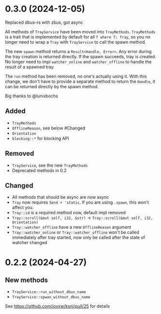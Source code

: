 # 0.3.0 (2024-12-05)

Replaced dbus-rs with zbus, got async

All methods of `TrayService` have been moved into `TrayMethods`. `TrayMethods` is a trait that
is implemented by default for all `T where T: Tray`, so you no longer need to wrap a `Tray` with
`TrayService` to call the spawn method.

The new `spawn` method returns a `Result<Handle, Error>`. Any error during the tray creation is
returned directly. If the spawn succeeds, tray is created. No longer need to impl `watcher_online`
and `watcher_offline` to handle the result of a spawned tray.

The `run` method has been removed, no one's actually using it. With this change, we don't have to
provide a separate method to return the `Handle`, it can be returned directly by the spawn method.

Big thanks to @lunixbochs

## Added

- `TrayMethods`
- `OfflineReason`, see below #Changed
- `Orientation`
- `blocking::*` for blocking API

## Removed

- `TrayService`, see the new `TrayMethods`
- Deprecated methods in 0.2

## Changed

- All methods that should be async are now async
- `Tray` now requires `Send + 'static`. If you are using `.spawn`, this won't affect you.
- `Tray::id` is a required method now, default impl removed
- `Tray::scroll(&mut self, i32, &str)` -> `Tray::scroll(&mut self, i32, Orientation)`
- `Tray::watcher_offline` have a new `OfflineReason` argument
- `Tray::watcher_online` or `Tray::watcher_offline` won't be called immediately after tray started,
now only be called after the state of watcher changed

# 0.2.2 (2024-04-27)

## New methods

- `TrayService::run_without_dbus_name`
- `TrayService::spwan_without_dbus_name`

See https://github.com/iovxw/ksni/pull/25 for details
